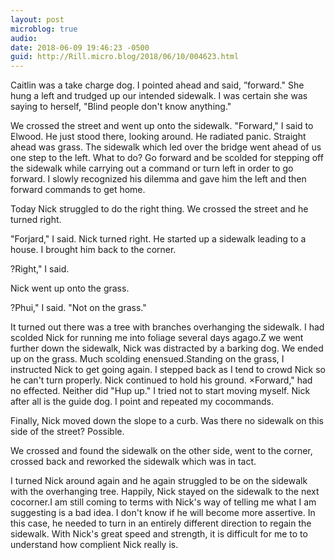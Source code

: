 ```yaml
---
layout: post
microblog: true
audio: 
date: 2018-06-09 19:46:23 -0500
guid: http://Rill.micro.blog/2018/06/10/004623.html
---
```

Caitlin was a take charge dog. I pointed ahead and said, ”forward." She hung a left and trudged up our intended sidewalk. I was certain she was saying to herself, "Blind people don't know anything."

We crossed the street and went up onto the sidewalk. "Forward," I said to Elwood. He just stood there, looking around. He radiated panic. Straight ahead was grass. The sidewalk which led over the bridge went ahead of us one step to the left. What to do? Go forward and be scolded for stepping off the sidewalk while carrying out a command or turn left in order to go forward. I slowly recognized his dilemma and gave him the left and then forward commands to get home.

Today Nick struggled to do the right thing. We crossed the street and he turned right.

"Forjard," I said. Nick turned right. He started up a sidewalk leading to a house. I brought him back to the corner.

?Right," I said.

Nick went up onto the grass.

?Phui," I said. "Not on the grass."

It turned out there was a tree with branches overhanging the sidewalk. I had scolded Nick for running me into foliage several days agago.Z we went further down the sidewalk, Nick was distracted by a barking dog. We ended up on the grass. Much scolding enensued.Standing on the grass, I instructed Nick to get going again. I stepped back as I tend to crowd Nick so he can't turn properly. Nick continued to hold his ground. ×Forward," had no effected. Neither did "Hup up." I tried not to start moving myself. Nick after all is the guide dog. I point and repeated my cocommands.

Finally, Nick moved down the slope to a curb. Was there no sidewalk on this side of the street? Possible.

We crossed and found the sidewalk on the other side, went to the corner, crossed back and reworked the sidewalk which was in tact.

I turned Nick around again and he again struggled to be on the sidewalk with the overhanging tree. Happily, Nick stayed on the sidewalk to the next cocorner.I am still coming to terms with Nick's way of telling me what I am suggesting is a bad idea. I don't know if he will become more assertive. In this case, he needed to turn in an entirely different direction to regain the sidewalk. With Nick's great speed and strength, it is difficult for me to to understand how complient Nick really is.   
